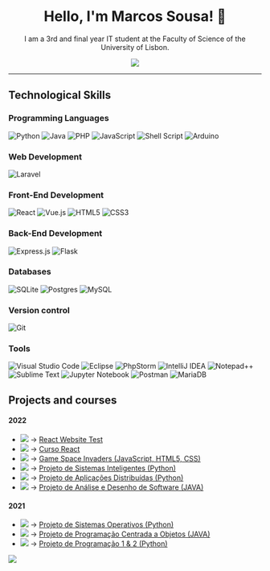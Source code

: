 <h1 align="center"> Hello, I'm  Marcos Sousa! 👋</h1>
<p align="center"> I am a 3rd and final year IT student at the Faculty of Science of the University of Lisbon.  </p>
<p align="center">
<a href="https://www.linkedin.com/in/marcos-sousa-leitao"><img src="https://img.shields.io/badge/linkedin-%230077B5.svg?&style=for-the-badge&logo=linkedin&logoColor=white"></a>
</p>

<hr>
<h2>Technological Skills</h2>

<h3>Programming Languages</h3>

<p align="center">
 
 ![Python](https://img.shields.io/badge/python-3670A0?style=for-the-badge&logo=python&logoColor=ffdd54)
 ![Java](https://img.shields.io/badge/java-%23ED8B00.svg?style=for-the-badge&logo=java&logoColor=white)
 ![PHP](https://img.shields.io/badge/php-%23777BB4.svg?style=for-the-badge&logo=php&logoColor=white)
 ![JavaScript](https://img.shields.io/badge/javascript-%23323330.svg?style=for-the-badge&logo=javascript&logoColor=%23F7DF1E)
 ![Shell Script](https://img.shields.io/badge/shell_script-%23121011.svg?style=for-the-badge&logo=gnu-bash&logoColor=white)
 ![Arduino](https://img.shields.io/badge/-Arduino-00979D?style=for-the-badge&logo=Arduino&logoColor=white)
 
</p>

<h3>Web Development</h3> 

<p align="center">

 ![Laravel](https://img.shields.io/badge/laravel-%23FF2D20.svg?style=for-the-badge&logo=laravel&logoColor=white)

</p>

<h3>Front-End Development</h3>

<p align="center">
 
 ![React](https://img.shields.io/badge/React-20232A?style=for-the-badge&logo=react&logoColor=61DAFB)
 ![Vue.js](https://img.shields.io/badge/vuejs-%2335495e.svg?style=for-the-badge&logo=vuedotjs&logoColor=%234FC08D)
 ![HTML5](https://img.shields.io/badge/html5-%23E34F26.svg?style=for-the-badge&logo=html5&logoColor=white)
 ![CSS3](https://img.shields.io/badge/css3-%231572B6.svg?style=for-the-badge&logo=css3&logoColor=white)

</p>
 
<h3>Back-End Development</h3>

<p align="center">
 
 ![Express.js](https://img.shields.io/badge/express.js-%23404d59.svg?style=for-the-badge&logo=express&logoColor=%2361DAFB)
 ![Flask](https://img.shields.io/badge/Flask-000000?style=for-the-badge&logo=flask&logoColor=white)

</p>

<h3>Databases</h3>

<p align="center">
 
 ![SQLite](https://img.shields.io/badge/sqlite-%2307405e.svg?style=for-the-badge&logo=sqlite&logoColor=white)
 ![Postgres](https://img.shields.io/badge/postgres-%23316192.svg?style=for-the-badge&logo=postgresql&logoColor=white)
 ![MySQL](https://img.shields.io/badge/mysql-%2300f.svg?style=for-the-badge&logo=mysql&logoColor=white)

</p>

<h3>Version control</h3>

<p align="center">
 
 ![Git](https://img.shields.io/badge/git-%23F05033.svg?style=for-the-badge&logo=git&logoColor=white)
 
</p>

<h3>Tools</h3>

<p align="center">
 
 ![Visual Studio Code](https://img.shields.io/badge/Visual%20Studio%20Code-0078d7.svg?style=for-the-badge&logo=visual-studio-code&logoColor=white)
 ![Eclipse](https://img.shields.io/badge/Eclipse-FE7A16.svg?style=for-the-badge&logo=Eclipse&logoColor=white)
 ![PhpStorm](https://img.shields.io/badge/phpstorm-143?style=for-the-badge&logo=phpstorm&logoColor=black&color=black&labelColor=darkorchid)
 ![IntelliJ IDEA](https://img.shields.io/badge/IntelliJIDEA-000000.svg?style=for-the-badge&logo=intellij-idea&logoColor=white)
 ![Notepad++](https://img.shields.io/badge/Notepad++-90E59A.svg?style=for-the-badge&logo=notepad%2b%2b&logoColor=black)
 ![Sublime Text](https://img.shields.io/badge/sublime_text-%23575757.svg?style=for-the-badge&logo=sublime-text&logoColor=important)
 ![Jupyter Notebook](https://img.shields.io/badge/jupyter-%23FA0F00.svg?style=for-the-badge&logo=jupyter&logoColor=white)
 ![Postman](https://img.shields.io/badge/Postman-FF6C37?style=for-the-badge&logo=postman&logoColor=white)
 ![MariaDB](https://img.shields.io/badge/MariaDB-003545?style=for-the-badge&logo=mariadb&logoColor=white)
 
</p>

<h2>Projects and courses</h2>
<p align="center">

#### 2022

- <img src="https://progress-bar.dev/60/?title=August"/> -> <a href="https://github.com/Marcos-Sousa-Developer/React_Website_Test">React Website Test</a>
- <img src="https://progress-bar.dev/100/?title=July"/> -> <a href="https://github.com/Marcos-Sousa-Developer/React_learn">Curso React</a>
- <img src="https://progress-bar.dev/70/?title=June"/> -> <a href="https://github.com/Marcos-Sousa-Developer/Space_Invaders">Game Space Invaders (JavaScript, HTML5, CSS) </a> 
- <img src="https://progress-bar.dev/100/?title=2ºano(2ºSem)"/> -> <a href="https://github.com/Marcos-Sousa-Developer/Sistemas_Inteligentes">Projeto de Sistemas Inteligentes (Python)</a>
- <img src="https://progress-bar.dev/100/?title=2ºano(2ºSem)"/> -> <a href="https://github.com/Marcos-Sousa-Developer/Aplicacoes_Distribuidas">Projeto de Aplicações Distribuídas (Python)</a>
- <img src="https://progress-bar.dev/100/?title=2ºano(2ºSem)"/> -> <a href="https://github.com/Marcos-Sousa-Developer/Analise_Desenho_Software">Projeto de Análise e Desenho de Software (JAVA) </a>


#### 2021
- <img src="https://progress-bar.dev/100/?title=2ºano(1ºSem)"/> -> <a href="https://github.com/Marcos-Sousa-Developer/Sistemas_Operativos">Projeto de Sistemas Operativos (Python)</a>
- <img src="https://progress-bar.dev/100/?title=2ºano(1ºSem)"/> -> <a href="https://github.com/Marcos-Sousa-Developer/Programacao_Centrada_Objetos">Projeto de Programação Centrada a Objetos (JAVA)</a>
- <img src="https://progress-bar.dev/100/?title=1ºano"/> -> <a href="https://github.com/Marcos-Sousa-Developer/Programacao">Projeto de Programação 1 & 2 (Python)</a>

</p>


<!--
**Marcos-Sousa-Developer/Marcos-Sousa-Developer** is a ✨ _special_ ✨ repository because its `README.md` (this file) appears on your GitHub profile.

Here are some ideas to get you started:

- 🔭 I’m currently working on ...
- 🌱 I’m currently learning ...
- 👯 I’m looking to collaborate on ...
- 🤔 I’m looking for help with ...
- 💬 Ask me about ...
- 📫 How to reach me: ...
- 😄 Pronouns: ...
- ⚡ Fun fact: ...
-->

![](https://komarev.com/ghpvc/?username=Marcos-Sousa-Developer&label=PROFILE+VIEWS)

